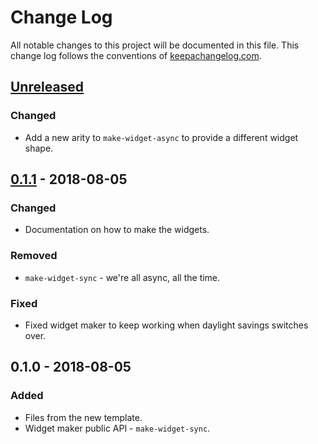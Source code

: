 # Change Log
All notable changes to this project will be documented in this file. This change log follows the conventions of [keepachangelog.com](http://keepachangelog.com/).

## [Unreleased]
### Changed
- Add a new arity to `make-widget-async` to provide a different widget shape.

## [0.1.1] - 2018-08-05
### Changed
- Documentation on how to make the widgets.

### Removed
- `make-widget-sync` - we're all async, all the time.

### Fixed
- Fixed widget maker to keep working when daylight savings switches over.

## 0.1.0 - 2018-08-05
### Added
- Files from the new template.
- Widget maker public API - `make-widget-sync`.

[Unreleased]: https://github.com/your-name/negamax/compare/0.1.1...HEAD
[0.1.1]: https://github.com/your-name/negamax/compare/0.1.0...0.1.1
